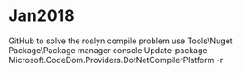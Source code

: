 # Jan2018
GitHub
to solve the roslyn compile problem use
Tools\Nuget Package\Package manager console
Update-package Microsoft.CodeDom.Providers.DotNetCompilerPlatform -r
